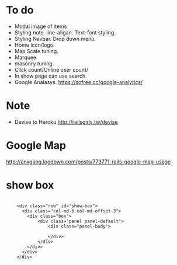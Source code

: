 # To do

* Modal image of items
* Styling note. line-aligan. Text-font styling.
* Styling Navbar. Drop down menu.
* Home icon/logo.
* Map Scale tuning.
* Marquee
* masonry tuning.
* Click count/Online user count/
* In show page can use search.
* Google Analasys.
	https://sofree.cc/google-analytics/

# Note
* Devise to Heroku
http://railsgirls.tw/devise

# Google Map
http://anxgang.logdown.com/posts/773771-rails-google-map-usage

# show box
```

	<div class="row" id="show-box">
	  <div class="col-md-6 col-md-offset-3">
	    <div class="box">
	      	<div class="panel panel-default">
	      		<div class="panel-body">

	      		</div>
			</div>
	    </div>
	  </div>
	</div>
```
